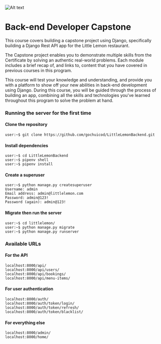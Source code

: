 <p>
  <img title="Meta" alt="Alt text" src="https://d3njjcbhbojbot.cloudfront.net/api/utilities/v1/imageproxy/http://coursera-university-assets.s3.amazonaws.com/dd/9d81501fcf46f7981257ec9f7f5a0a/Metalogo_transparent.png?auto=format%2Ccompress&dpr=1&w=&h=45">
  <h1>Back-end Developer Capstone</h1>    
</p>

This course covers building a capstone project using Django, specifically building a Django Rest API app for the Little Lemon restaurant.

The Capstone project enables you to demonstrate multiple skills from the Certificate by solving an authentic real-world problems. Each module includes a brief recap of, and links to, content that you have covered in previous courses in this program. 

This course will test your knowledge and understanding, and provide you with a platform to show off your new abilities in back-end development using Django. During this course, you will be guided through the process of building an app, combining all the skills and technologies you've learned throughout this program to solve the problem at hand.

### Running the server for the first time 
#### Clone the repository
```
user:~$ git clone https://github.com/gochuicod/LittleLemonBackend.git
```

#### Install dependencies
```
user:~$ cd LittleLemonBackend
user:~$ pipenv shell
user:~$ pipenv install
```

#### Create a superuser
```
user:~$ python manage.py createsuperuser
Username: admin
Email address: admin@littlelemon.com
Password: admin@123!
Password (again): admin@123!
```

#### Migrate then run the server
```
user:~$ cd littlelemon/
user:~$ python manage.py migrate
user:~$ python manage.py runserver
```

### Available URLs
#### For the API
```
localhost:8000/api/
localhost:8000/api/users/
localhost:8000/api/bookings/
localhost:8000/api/menu-items/
```

#### For user authentication
```
localhost:8000/auth/
localhost:8000/auth/token/login/
localhost:8000/auth/token/refresh/
localhost:8000/auth/token/blacklist/
```

#### For everything else
```
localhost:8000/admin/
localhost:8000/home/
```
